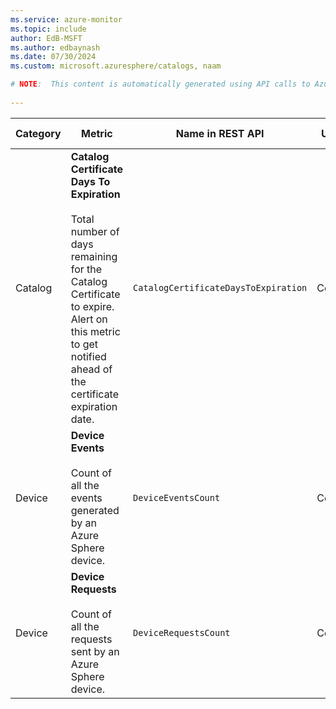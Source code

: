 ```yaml
---
ms.service: azure-monitor
ms.topic: include
author: EdB-MSFT
ms.author: edbaynash
ms.date: 07/30/2024
ms.custom: microsoft.azuresphere/catalogs, naam

# NOTE:  This content is automatically generated using API calls to Azure. Any edits made on these files will be overwritten in the next run of the script. 
 
---
```



|Category|Metric|Name in REST API|Unit|Aggregation|Dimensions|Time Grains|DS Export|
|---|---|---|---|---|---|---|---|
|Catalog|**Catalog Certificate Days To Expiration**<br><br>Total number of days remaining for the Catalog Certificate to expire. Alert on this metric to get notified ahead of the certificate expiration date. |`CatalogCertificateDaysToExpiration` |Count |Minimum |\<none\>|P1D |Yes|
|Device|**Device Events**<br><br>Count of all the events generated by an Azure Sphere device. |`DeviceEventsCount` |Count |Count |`DeviceId`, `EventCategory`, `EventClass`, `EventType`|PT1M |Yes|
|Device|**Device Requests**<br><br>Count of all the requests sent by an Azure Sphere device. |`DeviceRequestsCount` |Count |Count |`DeviceId`, `OperationName`, `ResultType`|PT1M |Yes|